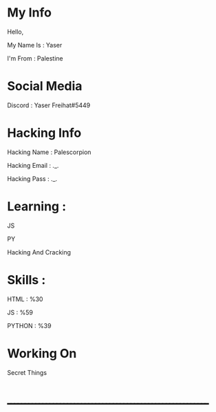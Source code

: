 # My Info

Hello, 

My Name Is : Yaser

I'm From : Palestine

# Social Media 

Discord : Yaser Freihat#5449

# Hacking Info 

Hacking Name : Palescorpion

Hacking Email : ._.

Hacking Pass : ._.

# Learning : 

JS 

PY 

Hacking And Cracking

# Skills : 

HTML : %30

JS : %59

PYTHON : %39

# Working On 

Secret Things 

# ـــــــــــــــــــــــــــــــــــــــــــــــــــــــــ
